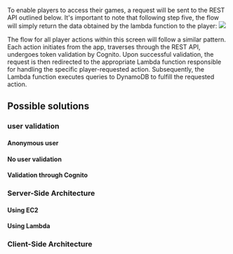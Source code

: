 
To enable players to access their games, a request will be sent to the REST API outlined below. It's important to note that following step five, the flow will simply return the data obtained by the lambda function to the player:
<img src="https://github.com/gumberss/FinanceControlinator/assets/38296002/85e9b2d4-869a-4a9d-94bd-2e539b22c026"/>

The flow for all player actions within this screen will follow a similar pattern. Each action initiates from the app, traverses through the REST API, undergoes token validation by Cognito. Upon successful validation, the request is then redirected to the appropriate Lambda function responsible for handling the specific player-requested action. Subsequently, the Lambda function executes queries to DynamoDB to fulfill the requested action.


## Possible solutions
### user validation
#### Anonymous user
#### No user validation
#### Validation through Cognito
### Server-Side Architecture
#### Using EC2
#### Using Lambda
### Client-Side Architecture
